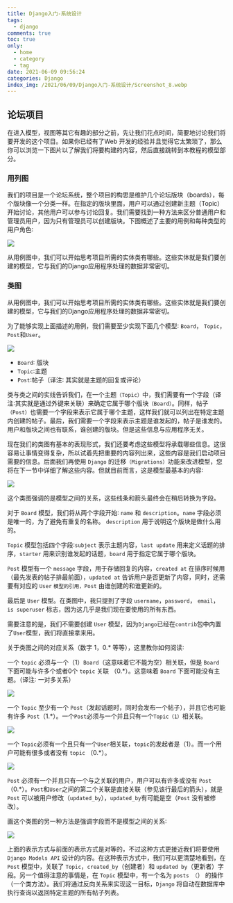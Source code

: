 ```yaml
---
title: Django入门-系统设计
tags:
  - django
comments: true
toc: true
only:
  - home
  - category
  - tag
date: 2021-06-09 09:56:24
categories: Django
index_img: /2021/06/09/Django入门-系统设计/Screenshot_8.webp
---
```


## 论坛项目

在进入模型，视图等其它有趣的部分之前，先让我们花点时间，简要地讨论我们将要开发的这个项目。如果你已经有了Web 开发的经验并且觉得它太繁琐了，那么你可以浏览一下图片以了解我们将要构建的内容，然后直接跳转到本教程的模型部分。

### 用列图

我们的项目是一个论坛系统，整个项目的构思是维护几个论坛版块（boards），每个版块像一个分类一样。在指定的版块里面，用户可以通过创建新主题（Topic）开始讨论，其他用户可以参与讨论回复。我们需要找到一种方法来区分普通用户和管理员用户，因为只有管理员可以创建版块。下图概述了主要的用例和每种类型的用户角色∶

![](Screenshot_1.webp)

从用例图中，我们可以开始思考项目所需的实体类有哪些。这些实体就是我们要创建的模型，它与我们的Django应用程序处理的数据非常密切。

### 类图

从用例图中，我们可以开始思考项目所需的实体类有哪些。这些实体就是我们要创建的模型，它与我们的Django应用程序处理的数据非常密切。

为了能够实现上面描述的用例，我们需要至少实现下面几个模型∶ `Board`， `Topic`，`Post`和`User`。

![](Screenshot_2.webp)

- `Board`∶ 版块
- `Topic`∶主题
- `Post`∶帖子（译注∶ 其实就是主题的回复或评论）

类与类之间的实线告诉我们，在一个主题`（Topic）`中，我们需要有一个字段（译注∶其实就是通过外键来关联）来确定它属于哪个版块`（Board）`。同样，帖子`（Post）`也需要一个字段来表示它属于哪个主题，这样我们就可以列出在特定主题内创建的帖子。最后，我们需要一个字段来表示主题是谁发起的，帖子是谁发的。用户和版块之间也有联系，谁创建的版块。但是这些信息与应用程序无关。

现在我们的类图有基本的表现形式，我们还要考虑这些模型将承载哪些信息。这很容易让事情变得复杂，所以试着先把重要的内容列出来，这些内容是我们启动项目需要的信息。后面我们再使用 `Django` 的迁移`（Migrations）`功能来改进模型，您将在下一节中详细了解这些内容。但就目前而言，这是模型最基本的内容∶

![](Screenshot_3.webp)


这个类图强调的是模型之间的关系，这些线条和箭头最终会在稍后转换为字段。

对于 `Board` 模型，我们将从两个字段开始∶ `name` 和 `description`。`name` 字段必须是唯一的，为了避免有重复的名称。 `description` 用于说明这个版块是做什么用的。

`Topic` 模型包括四个字段∶`subject` 表示主题内容，`last update` 用来定义话题的排序，`starter` 用来识别谁发起的话题，`board` 用于指定它属于哪个版块。

`Post` 模型有一个 `message` 字段，用于存储回复的内容，`created at` 在排序时候用 （最先发表的帖子排最前面），`updated at` 告诉用户是否更新了内容，同时，还需要有对应的 `User` `模型的引用，Post` 由谁创建的和谁更新的。

最后是 `User` 模型。在类图中，我只提到了字段 `username`，`password`， `email`， `is superuser` 标志，因为这几乎是我们现在要使用的所有东西。

需要注意的是，我们不需要创建 `User` 模型，因为`Django`已经在`contrib`包中内置了`User`模型，我们将直接拿来用。

关于类图之间的对应关系（数字 1，0.* 等等），这里教你如何阅读∶

一个 `topic` 必须与一个（1）`Board`（这意味着它不能为空）相关联，但是 `Board` 下面可能与许多个或者0个 `topic` 关联 （0.*）。这意味着 `Board` 下面可能没有主题。（译注∶ 一对多关系）

![](Screenshot_4.webp)

一个 `Topic` 至少有一个 `Post`（发起话题时，同时会发布一个帖子），并且它也可能有许多 `Post`（1.*）。一个`Post`必须与一个并且只有一个`Topic（1）`相关联。

![](Screenshot_5.webp)

一个 `Topic`必须有一个且只有一个`User`相关联，`topic`的发起者是（1）。而一个用户可能有很多或者没有 `topic` （0.*）。

![](Screenshot_6.webp)

`Post` 必须有一个并且只有一个与之关联的用户，用户可以有许多或没有 `Post`（0.*）。`Post`和`User`之间的第二个关联是直接关联（参见该行最后的箭头），就是 `Post` 可以被用户修改（`updated_by`），`updated_by`有可能是空（`Post` 没有被修改）。

画这个类图的另一种方法是强调字段而不是模型之间的关系∶

![](Screenshot_7.webp)

上面的表示方式与前面的表示方式是对等的，不过这种方式更接近我们将要使用 `Django Models API` 设计的内容。在这种表示方式中，我们可以更清楚地看到，在 `Post` 模型中，关联了 `Topic`，`created_by`（创建者）和 `updated by`（更新者）字段。另一个值得注意的事情是，在 `Topic` 模型中，有一个名为 `posts （`） 的操作（一个类方法）。我们将通过反向关系来实现这一目标，`Django` 将自动在数据库中执行查询以返回特定主题的所有帖子列表。
















[//]:#(设置表格整体居中显示)
<style>
    table
    {
        margin: auto;
        font-size: 80%;
    }
</style>



